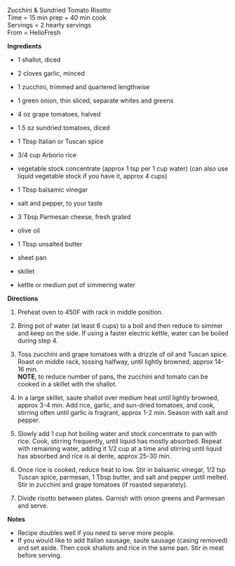 Zucchini & Sundried Tomato Risotto \
Time = 15 min prep + 40 min cook \
Servings = 2 hearty servings \
From = HelloFresh

**Ingredients**

- 1 shallot, diced
- 2 cloves garlic, minced
- 1 zucchini, trimmed and quartered lengthwise
- 1 green onion, thin sliced, separate whites and greens
- 4 oz grape tomatoes, halved
- 1.5 oz sundried tomatoes, diced
- 1 Tbsp Italian or Tuscan spice
- 3/4 cup Arborio rice
- vegetable stock concentrate (approx 1 tsp per 1 cup water) (can also use liquid vegetable stock if you have it, approx 4 cups)
- 1 Tbsp balsamic vinegar
- salt and pepper, to your taste
- 3 Tbsp Parmesan cheese, fresh grated 
- olive oil
- 1 Tbsp unsalted butter

- sheet pan
- skillet
- kettle or medium pot of simmering water

**Directions**

1. Preheat oven to 450F with rack in middle position. 

2. Bring pot of water (at least 6 cups) to a boil and then reduce to simmer and keep on the side. If using a faster electric kettle, water can be boiled during step 4. 

3. Toss zucchini and grape tomatoes with a drizzle of oil and Tuscan spice. Roast on middle rack, tossing halfway, until lightly browned, approx 14-16 min. \
**NOTE**, to reduce number of pans, the zucchini and tomato can be cooked in a skillet with the shallot. 

4. In a large skillet, saute shallot over medium heat until lightly browned, approx 3-4 min. Add rice, garlic, and sun-dried tomatoes, and cook, stirring often until garlic is fragrant, approx 1-2 min. Season with salt and pepper. 

5. Slowly add 1 cup hot boiling water and stock concentrate to pan with rice. Cook, stirring frequently, until liquid has mostly absorbed. Repeat with remaining water, adding it 1/2 cup at a time and stirring until liquid has absorbed and rice is al dente, approx 25-30 min. 

6. Once rice is cooked, reduce heat to low. Stir in balsamic vinegar, 1/2 tsp Tuscan spice, parmesan, 1 Tbsp butter, and salt and pepper until melted. Stir in zucchini and grape tomatoes (if roasted separately).
  
7. Divide risotto between plates. Garnish with onion greens and Parmesan and serve. 

**Notes**

- Recipe doubles well if you need to serve more people. 
- If you would like to add Italian sausage, saute sausage (casing removed) and set aside. Then cook shallots and rice in the same pan. Stir in meat before serving.
